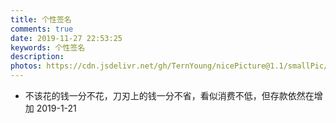 ```yaml
---
title: 个性签名
comments: true
date: 2019-11-27 22:53:25
keywords: 个性签名
description:
photos: https://cdn.jsdelivr.net/gh/TernYoung/nicePicture@1.1/smallPic/pic030.jpg
---
```


* 不该花的钱一分不花，刀刃上的钱一分不省，看似消费不低，但存款依然在增加	2019-1-21
